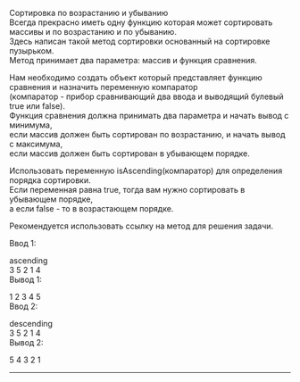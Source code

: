 Сортировка по возрастанию и убыванию  
Всегда прекрасно иметь одну функцию которая может сортировать массивы и по возрастанию и по убыванию.  
Здесь написан такой метод сортировки основанный на сортировке пузырьком.  
Метод принимает два параметра: массив и функция сравнения.  

Нам необходимо создать объект который представляет функцию сравнения и назначить переменную компаратор  
(компаратор - прибор сравнивающий два ввода и выводящий булевый true или false).  
Функция сравнения должна принимать два параметра и начать вывод с минимума,   
если массив должен быть сортирован по возрастанию, и начать вывод с максимума,  
если массив должен быть сортирован в убывающем порядке.  

Использовать переменную isAscending(компаратор) для определения порядка сортировки.  
Если переменная равна true, тогда вам нужно сортировать в убывающем порядке,   
а если false - то в возрастающем порядке.  

Рекомендуется использовать ссылку на метод для решения задачи.  

Ввод 1:  

ascending  
3 5 2 1 4  
Вывод 1:  

1 2 3 4 5  
Ввод 2:  

descending  
3 5 2 1 4  
Вывод 2:  

5 4 3 2 1  

***
